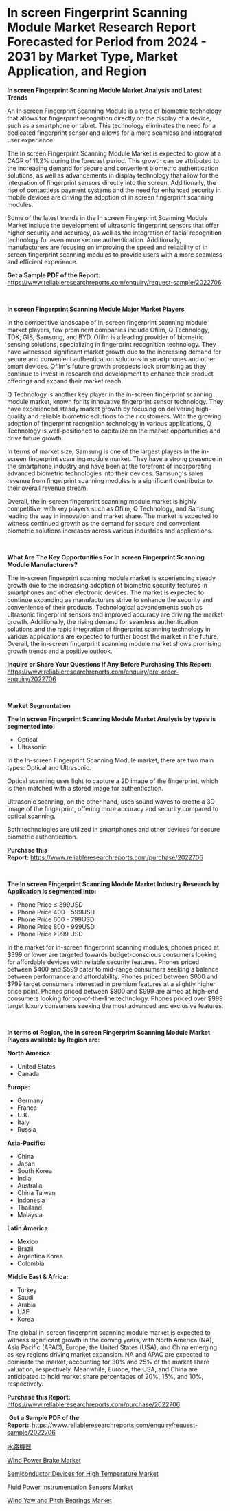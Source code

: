 <p><h1>In screen Fingerprint Scanning Module Market Research Report Forecasted for Period from 2024 -  2031 by Market Type, Market Application, and Region</h1></p><p><strong>In screen Fingerprint Scanning Module Market Analysis and Latest Trends</strong></p>
<p><p>An In screen Fingerprint Scanning Module is a type of biometric technology that allows for fingerprint recognition directly on the display of a device, such as a smartphone or tablet. This technology eliminates the need for a dedicated fingerprint sensor and allows for a more seamless and integrated user experience.</p><p>The In screen Fingerprint Scanning Module Market is expected to grow at a CAGR of 11.2% during the forecast period. This growth can be attributed to the increasing demand for secure and convenient biometric authentication solutions, as well as advancements in display technology that allow for the integration of fingerprint sensors directly into the screen. Additionally, the rise of contactless payment systems and the need for enhanced security in mobile devices are driving the adoption of in screen fingerprint scanning modules.</p><p>Some of the latest trends in the In screen Fingerprint Scanning Module Market include the development of ultrasonic fingerprint sensors that offer higher security and accuracy, as well as the integration of facial recognition technology for even more secure authentication. Additionally, manufacturers are focusing on improving the speed and reliability of in screen fingerprint scanning modules to provide users with a more seamless and efficient experience.</p></p>
<p><strong>Get a Sample PDF of the Report:&nbsp;</strong> <a href="https://www.reliableresearchreports.com/enquiry/request-sample/2022706">https://www.reliableresearchreports.com/enquiry/request-sample/2022706</a></p>
<p>&nbsp;</p>
<p><strong>In screen Fingerprint Scanning Module Major Market Players</strong></p>
<p><p>In the competitive landscape of in-screen fingerprint scanning module market players, few prominent companies include Ofilm, Q Technology, TDK, GIS, Samsung, and BYD. Ofilm is a leading provider of biometric sensing solutions, specializing in fingerprint recognition technology. They have witnessed significant market growth due to the increasing demand for secure and convenient authentication solutions in smartphones and other smart devices. Ofilm's future growth prospects look promising as they continue to invest in research and development to enhance their product offerings and expand their market reach.</p><p>Q Technology is another key player in the in-screen fingerprint scanning module market, known for its innovative fingerprint sensor technology. They have experienced steady market growth by focusing on delivering high-quality and reliable biometric solutions to their customers. With the growing adoption of fingerprint recognition technology in various applications, Q Technology is well-positioned to capitalize on the market opportunities and drive future growth.</p><p>In terms of market size, Samsung is one of the largest players in the in-screen fingerprint scanning module market. They have a strong presence in the smartphone industry and have been at the forefront of incorporating advanced biometric technologies into their devices. Samsung's sales revenue from fingerprint scanning modules is a significant contributor to their overall revenue stream.</p><p>Overall, the in-screen fingerprint scanning module market is highly competitive, with key players such as Ofilm, Q Technology, and Samsung leading the way in innovation and market share. The market is expected to witness continued growth as the demand for secure and convenient biometric solutions increases across various industries and applications.</p></p>
<p>&nbsp;</p>
<p><strong>What Are The Key Opportunities For In screen Fingerprint Scanning Module Manufacturers?</strong></p>
<p><p>The in-screen fingerprint scanning module market is experiencing steady growth due to the increasing adoption of biometric security features in smartphones and other electronic devices. The market is expected to continue expanding as manufacturers strive to enhance the security and convenience of their products. Technological advancements such as ultrasonic fingerprint sensors and improved accuracy are driving the market growth. Additionally, the rising demand for seamless authentication solutions and the rapid integration of fingerprint scanning technology in various applications are expected to further boost the market in the future. Overall, the in-screen fingerprint scanning module market shows promising growth trends and a positive outlook.</p></p>
<p><strong>Inquire or Share Your Questions If Any Before Purchasing This Report:</strong> <a href="https://www.reliableresearchreports.com/enquiry/pre-order-enquiry/2022706">https://www.reliableresearchreports.com/enquiry/pre-order-enquiry/2022706</a></p>
<p>&nbsp;</p>
<p><strong>Market Segmentation</strong></p>
<p><strong>The In screen Fingerprint Scanning Module Market Analysis by types is segmented into:</strong></p>
<p><ul><li>Optical</li><li>Ultrasonic</li></ul></p>
<p><p>In the In-screen Fingerprint Scanning Module market, there are two main types: Optical and Ultrasonic. </p><p>Optical scanning uses light to capture a 2D image of the fingerprint, which is then matched with a stored image for authentication. </p><p>Ultrasonic scanning, on the other hand, uses sound waves to create a 3D image of the fingerprint, offering more accuracy and security compared to optical scanning.</p><p>Both technologies are utilized in smartphones and other devices for secure biometric authentication.</p></p>
<p><strong>Purchase this Report:&nbsp;</strong><a href="https://www.reliableresearchreports.com/purchase/2022706">https://www.reliableresearchreports.com/purchase/2022706</a></p>
<p>&nbsp;</p>
<p><strong>The In screen Fingerprint Scanning Module Market Industry Research by Application is segmented into:</strong></p>
<p><ul><li>Phone Price ≤ 399USD</li><li>Phone Price 400 - 599USD</li><li>Phone Price 600 - 799USD</li><li>Phone Price 800 - 999USD</li><li>Phone Price >999 USD</li></ul></p>
<p><p>In the market for in-screen fingerprint scanning modules, phones priced at $399 or lower are targeted towards budget-conscious consumers looking for affordable devices with reliable security features. Phones priced between $400 and $599 cater to mid-range consumers seeking a balance between performance and affordability. Phones priced between $600 and $799 target consumers interested in premium features at a slightly higher price point. Phones priced between $800 and $999 are aimed at high-end consumers looking for top-of-the-line technology. Phones priced over $999 target luxury consumers seeking the most advanced and exclusive features.</p></p>
<p>&nbsp;</p>
<p><strong>In terms of Region, the In screen Fingerprint Scanning Module Market Players available by Region are:</strong></p>
<p>
    <p> <strong> North America: </strong>
        <ul>
            <li>United States</li>
            <li>Canada</li>
        </ul>
        </p> 
    <p> <strong> Europe: </strong>
        <ul>
            <li>Germany</li>
            <li>France</li>
            <li>U.K.</li>
            <li>Italy</li>
            <li>Russia</li>
        </ul>
        </p> 
    <p> <strong> Asia-Pacific: </strong>
        <ul>
            <li>China</li>
            <li>Japan</li>
            <li>South Korea</li>
            <li>India</li>
            <li>Australia</li>
            <li>China Taiwan</li>
            <li>Indonesia</li>
            <li>Thailand</li>
            <li>Malaysia</li>
        </ul>
        </p> 
    <p> <strong> Latin America: </strong>
        <ul>
            <li>Mexico</li>
            <li>Brazil</li>
            <li>Argentina Korea</li>
            <li>Colombia</li>
        </ul>
        </p> 
    <p> <strong> Middle East & Africa: </strong>
        <ul>
            <li>Turkey</li>
            <li>Saudi</li>
            <li>Arabia</li>
            <li>UAE</li>
            <li>Korea</li>
        </ul>
    </p>
    </p>
<p><p>The global in-screen fingerprint scanning module market is expected to witness significant growth in the coming years, with North America (NA), Asia Pacific (APAC), Europe, the United States (USA), and China emerging as key regions driving market expansion. NA and APAC are expected to dominate the market, accounting for 30% and 25% of the market share valuation, respectively. Meanwhile, Europe, the USA, and China are anticipated to hold market share percentages of 20%, 15%, and 10%, respectively.</p></p>
<p><strong>Purchase this Report: </strong><a href="https://www.reliableresearchreports.com/purchase/2022706">https://www.reliableresearchreports.com/purchase/2022706</a></p>
<p>&nbsp;<strong>Get a Sample PDF of the Report:&nbsp;&nbsp;</strong><a href="https://www.reliableresearchreports.com/enquiry/request-sample/2022706">https://www.reliableresearchreports.com/enquiry/request-sample/2022706</a></p>
<p><strong></strong></p>
<p><p><a href="https://medium.com/@cheryledianeweber9eti23wjw9/%E6%B0%B4%E8%B7%AF%E6%B8%AC%E9%87%8F%E6%A9%9F%E5%99%A8%E5%B8%82%E5%A0%B4-%E7%AB%B6%E4%BA%89%E5%88%86%E6%9E%90-%E5%B8%82%E5%A0%B4%E5%8B%95%E5%90%91-%E3%81%8A%E3%82%88%E3%81%B32031%E5%B9%B4%E3%81%BE%E3%81%A7%E3%81%AE%E4%BA%88%E6%B8%AC-f88ede4369bc">水路機器</a></p><p><a href="https://adventurous-uranium-ef9.notion.site/Wind-Power-Brake-Market-Research-Report-Provides-thorough-Industry-Overview-which-offers-an-In-Dept-4ca6c8d38d1d47b6b712aced1f11ac7d">Wind Power Brake Market</a></p><p><a href="https://view.publitas.com/reportprime-1/semiconductor-devices-for-high-temperature-market-centers-on-aspects-such-as-market-growth-market-share-market-opportunity-and-projected-forecasts-spanning-from-2024-to-2031/">Semiconductor Devices for High Temperature Market</a></p><p><a href="https://view.publitas.com/reportprime-1/fluid-power-instrumentation-sensors-market-share-market-new-trends-analysis-report-by-type-by-application-by-end-use-by-region-and-segment-forecasts-2024-2031/">Fluid Power Instrumentation Sensors Market</a></p><p><a href="https://carnation-joke-41f.notion.site/Wind-Yaw-and-Pitch-Bearings-Market-Insights-Market-Players-and-Forecast-Till-2031-d69df5741c63439ead8945988d1e7051">Wind Yaw and Pitch Bearings Market</a></p></p>